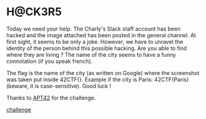 # H@CK3R5


Today we need your help. The Charly's Slack staff account has been hacked and the image attached has been posted in the general channel.
At first sight, it seems to be only a joke. However, we have to unravel the identity of the person behind this possible hacking.
Are you able to find where they are living ?
The name of the city seems to have a funny connotation (if you speak french).

The flag is the name of the city (as written on Google) where the screenshot was taken put inside 42CTF{}.
Example if the city is Paris: 42CTF{Paris} (beware, it is case-sensitive).
Good luck !

Thanks to [APT42](https://github.com/apt-42) for the challenge.

[challenge](https://www.42ctf.org/fr/ctfs/osint/hackers)

